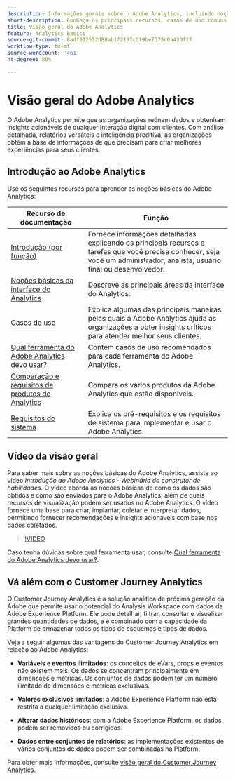 ```yaml
---
description: Informações gerais sobre o Adobe Analytics, incluindo noções acerca da interface do Analytics e informações introdutórias para administradores, analistas, usuários e desenvolvedores.
short-description: Conheça os principais recursos, casos de uso comuns e as primeiras etapas para analistas, usuários(as) finais e administradores(as).
title: Visão geral do Adobe Analytics
feature: Analytics Basics
source-git-commit: 8adf512522d89ab1f2187c6f9be7373c0a430f17
workflow-type: tm+mt
source-wordcount: '461'
ht-degree: 80%

---
```


# Visão geral do Adobe Analytics

O Adobe Analytics permite que as organizações reúnam dados e obtenham insights acionáveis de qualquer interação digital com clientes. Com análise detalhada, relatórios versáteis e inteligência preditiva, as organizações obtêm a base de informações de que precisam para criar melhores experiências para seus clientes.

## Introdução ao Adobe Analytics

Use os seguintes recursos para aprender as noções básicas do Adobe Analytics:


| Recurso de documentação | Função |
|---------|----------|
| [Introdução (por função)](/help/analyze/get-started/get-started-by-role.md) | Fornece informações detalhadas explicando os principais recursos e tarefas que você precisa conhecer, seja você um administrador, analista, usuário final ou desenvolvedor. |
| [Noções básicas da interface do Analytics](/help/analyze/get-started/analytics-interface.md) | Descreve as principais áreas da interface do Analytics. |
| [Casos de uso](/help/analyze/get-started/use-cases.md) | Explica algumas das principais maneiras pelas quais a Adobe Analytics ajuda as organizações a obter insights críticos para atender melhor seus clientes. |
| [Qual ferramenta do Adobe Analytics devo usar?](/help/analyze/get-started/which-analytics-tool.md) | Contém casos de uso recomendados para cada ferramenta do Adobe Analytics. |
| [Comparação e requisitos de produtos do Analytics](/help/analyze/get-started/analytics-product-comparison.md) | Compara os vários produtos da Adobe Analytics que estão disponíveis. |
| [Requisitos do sistema](/help/analyze/get-started/sys-reqs.md) | Explica os pré-requisitos e os requisitos de sistema para implementar e usar o Adobe Analytics. |

## Vídeo da visão geral

Para saber mais sobre as noções básicas do Adobe Analytics, assista ao vídeo *Introdução ao Adobe Analytics - Webinário do construtor de habilidades*. O vídeo aborda as noções básicas de como os dados são obtidos e como são enviados para o Adobe Analytics, além de quais recursos de visualização podem ser usados no Adobe Analytics. O vídeo fornece uma base para criar, implantar, coletar e interpretar dados, permitindo fornecer recomendações e insights acionáveis com base nos dados coletados.

>[!VIDEO](https://video.tv.adobe.com/v/27429/?quality=12)

Caso tenha dúvidas sobre qual ferramenta usar, consulte [Qual ferramenta do Adobe Analytics devo usar?](https://experienceleague.adobe.com/docs/analytics/analyze/admin-overview/which-analytics-tool.html?lang=pt-BR).

## Vá além com o Customer Journey Analytics

O Customer Journey Analytics é a solução analítica de próxima geração da Adobe que permite usar o potencial do Analysis Workspace com dados da Adobe Experience Platform. Ele pode detalhar, filtrar, consultar e visualizar grandes quantidades de dados, e é combinado com a capacidade da Platform de armazenar todos os tipos de esquemas e tipos de dados.

Veja a seguir algumas das vantagens do Customer Journey Analytics em relação ao Adobe Analytics:

* **Variáveis e eventos ilimitados**: os conceitos de eVars, props e eventos não existem mais. Os dados se concentram principalmente em dimensões e métricas. Os conjuntos de dados podem ter um número ilimitado de dimensões e métricas exclusivas.

* **Valores exclusivos limitados**: a Adobe Experience Platform não está restrita a qualquer limitação exclusiva.

* **Alterar dados históricos**: com a Adobe Experience Platform, os dados podem ser removidos ou corrigidos.

* **Dados entre conjuntos de relatórios**: as implementações existentes de vários conjuntos de dados podem ser combinadas na Platform.

Para obter mais informações, consulte [visão geral do Customer Journey Analytics](https://experienceleague.adobe.com/docs/analytics-platform/using/cja-overview/cja-overview.html?lang=pt-BR).

